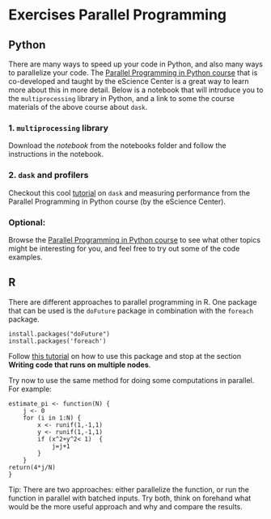 # Exercises Parallel Programming

## Python

There are many ways to speed up your code in Python, and also many ways to parallelize your code. The [Parallel Programming in Python course](https://carpentries-incubator.github.io/lesson-parallel-python) that is co-developed and taught by the eScience Center is a great way to learn more about this in more detail. Below is a notebook that will introduce you to the `multiprocessing` library in Python, and a link to some the course materials of the above course about `dask`.

### 1. `multiprocessing` library

Download the _notebook_ from the notebooks folder and follow the instructions in the notebook.

### 2. `dask` and profilers

Checkout this cool [tutorial](https://carpentries-incubator.github.io/lesson-parallel-python/02-benchmarking/index.html) on `dask` and measuring performance from the Parallel Programming in Python course (by the eScience Center).

### Optional:

Browse the [Parallel Programming in Python course](https://carpentries-incubator.github.io/lesson-parallel-python) to see what other topics might be interesting for you, and feel free to try out some of the code examples.


## R

There are different approaches to parallel programming in R. One package that can be used is the `doFuture` package in combination with the `foreach` package. 

```
install.packages("doFuture")
install.packages('foreach')
```

Follow [this tutorial](https://msu-icer.github.io/r-for-hpcc/parallelizing-r-code.html#writing-code-that-runs-on-multiple-cores) on how to use this package and stop at the section **Writing code that runs on multiple nodes**.

Try now to use the same method for doing some computations in parallel. For example:

```
estimate_pi <- function(N) {
    j <- 0
    for (i in 1:N) {
        x <- runif(1,-1,1)
        y <- runif(1,-1,1)
        if (x^2+y^2< 1)  {
            j=j+1
        }
    }
return(4*j/N)
}
```
Tip: There are two approaches: either parallelize the function, or run the function in parallel with batched inputs. Try both, think on forehand what would be the more useful approach and why and compare the results.




